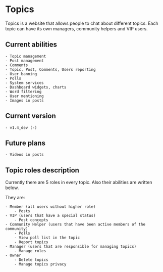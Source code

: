 # Topics
Topics is a website that allows people to chat about different topics. Each topic can have its own managers, community helpers and VIP users.

## Current abilities
    - Topic management
    - Post management
    - Comments
    - Topic, Post, Comments, Users reporting
    - User banning
    - Polls
    - System services
    - Dashboard widgets, charts
    - Word filtering
    - User mentioning
    - Images in posts

## Current version
    - v1.4_dev (-)

## Future plans
    - Videos in posts

## Topic roles description
Currently there are 5 roles in every topic. Also their abilities are written below.

They are:

    - Member (all users without higher role)
        - Posts
    - VIP (users that have a special status)
        - Post concepts
    - Community Helper (users that have been active members of the community)
        - Polls
        - View poll list in the topic
        - Report topics
    - Manager (users that are responsible for managing topics)
        - Manage roles
    - Owner
        - Delete topics
        - Manage topics privacy